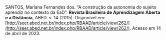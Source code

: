 SANTOS, Mariana Fernandes dos. “A construção da autonomia do sujeito aprendiz no contexto da EaD”. **Revista Brasileira de Aprendizagem Aberta e a Distância**, ABED. v. 14 (2015). Disponível em: [http://seer.abed.net.br/index.php/RBAAD/article/view/262/](http://seer.abed.net.br/index.php/RBAAD/article/view/262/). Acesso em 14 de abril de 2023.